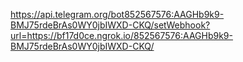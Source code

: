 https://api.telegram.org/bot852567576:AAGHb9k9-BMJ75rdeBrAs0WY0jbIWXD-CKQ/setWebhook?url=https://bf17d0ce.ngrok.io/852567576:AAGHb9k9-BMJ75rdeBrAs0WY0jbIWXD-CKQ/

